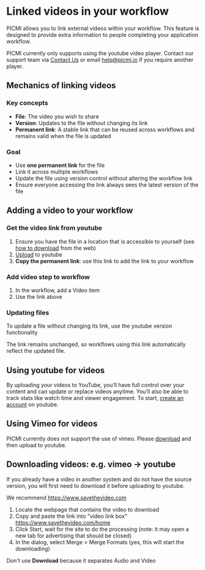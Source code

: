 # Linked videos in your workflow

PICMI allows you to link external videos within your workflow. This feature is designed to provide extra information to people completing your application workflow. 

<prompt>

PICMI currently only supports using the youtube video player. Contact our support team via <a href="https://www.picmi.io/contact-us" target="_blank">Contact Us</a> or
email <a href="mailto:help@picmi.com" target="_blank">help@picmi.io</a> if you require another player.

</prompt>

## Mechanics of linking videos

### Key concepts
- **File**: The video you wish to share
- **Version**: Updates to the file without changing its link
- **Permanent link**: A stable link that can be reused across workflows and remains valid when the file is updated

### Goal
- Use **one permanent link** for the file
- Link it across multiple workflows
- Update the file using version control without altering the workflow link
- Ensure everyone accessing the link always sees the latest version of the file

## Adding a video to your workflow

### Get the video link from youtube
1. Ensure you have the file in a location that is accessible to yourself (see [how to download](#downloading-videos-eg-vimeo-→-youtube) from the web)
2. [Upload](https://support.google.com/youtube/answer/57407) to youtube
3. **Copy the permanent link**: use this link to add the link to your workflow

### Add video step to workflow
1. In the workflow, add a Video item
2. Use the link above

### Updating files

To update a file without changing its link, use the youtube version functionality

<prompt>

The link remains unchanged, so workflows using this link automatically reflect the updated file.

</prompt>

## Using youtube for videos

By uploading your videos to YouTube, you’ll have full control over your content and can update or replace videos anytime. You’ll also be able to track stats like watch time and viewer engagement. To start, [create an account](https://support.google.com/youtube/answer/161805p) on youtube.

## Using Vimeo for videos

PICMI currently does not support the use of vimeo. Please [download](#downloading-videos-eg-vimeo-→-youtube) and then upload to youtube.

## Downloading videos: e.g. vimeo → youtube

If you already have a video in another system and do not have the source version, you will first need to download it before uploading to youtube.

We recommend https://www.savethevideo.com

<instructions>

1. Locate the webpage that contains the video to download
2. Copy and paste the link into "video link box" https://www.savethevideo.com/home
3. Click Start, wait for the site to do the processing (note: it may open a new tab for advertising that should be closed)
4. In the dialog, select Merge > Merge Formats (yes, this will start the downloading)

<prompt>

Don't use **Download** because it separates Audio and Video

</prompt>

</instructions>
